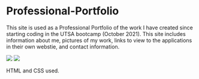 # Professional-Portfolio

This site is used as a Professional Portfolio of the work I have created since starting coding in the UTSA bootcamp (October 2021).
This site includes information about me, pictures of my work, links to view to the applications in their own webstie, and contact information.

![](.\assets\images\Professional-Portfolio-screenshot-phone.gif)
![](.\assets\images\Professional-Portolio-screenshot.gif)

HTML and CSS used.